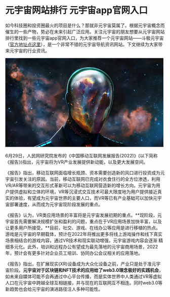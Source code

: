 # 元宇宙网站排行 元宇宙app官网入口 

如今科技圈和投资圈最火的项目是什么？那就非元宇宙莫属了。根据元宇宙概念而催生的一些产物，势必在未来引起广泛应用。关注元宇宙的朋友想要从元宇宙网站排行里找到一些元宇宙app官网入口，为大家推荐一个元宇宙网站——斗极元宇宙（[官方地址点这里](https://demo.metabd.io/)），是一个非常不错的元宇宙导航资讯网站。下文继续为大家带来元宇宙的行业资讯。

![配图一](0e2ad08b70ec03b7c926b7a6e3129153.jpg)

6月29日，人民网研究院发布的《中国移动互联网发展报告(2022)》(以下简称《报告》)指出，元宇宙将为VR产业发展提供新动能，以及更大发展空间。

《报告》指出，移动互联网面临增长瓶颈、资本需要创造新的风口进行投资成为元宇宙引发关注的原因。当前，移动互联网已完成对衣食住行的全方位渗透，利用VR/AR等带来的交互形式革新可以为移动互联网营造新的增长方向。元宇宙为用户提供虚拟和立体的环境，VR等沉浸式交互技术可最大限度地为用户提供接近真实的体验，有望成为元宇宙世界的主要人口，而VR等已有产业基础可以加快元宇宙部署速度，从而成为元宇宙现阶段发展的重点。

《报告》认为，VR类应用场景的丰富将是元宇宙发展初期的重点。**现阶段，元宇宙首先需要解决规模扩张和盈利的问题，重点在于VR应用场景加快丰富，以及让更多用户所接受。**目前，社交、游戏、在线办公等应用是进行移植的热点。游戏是元宇宙的早期载体，预计在2022年将推出更多将线上游戏操作和线下真实场景相结合的游戏内容，通过VR技术和现实联动增强，元宇宙游戏内容会逐渐 精细多元化。此外，培训和远程办公有望成为最先落地的元宇宙商用场景，2022年，预计会有更多针对企业员工培训、协同办公会议相关的应用落地。

《报告》指出，在扩展现实(XR)设备成为大众化设备之前，产业只是处于准元宇宙阶段。**元宇宙对于区块链和NFT技术的应用给了web3.0理念极好的实践机会**，如未来自媒体可能不会再通过中心平台传播，而是实体世界中人类通过VR等虚拟人口在元宇宙中跨越全球互相链接，并与现在的互联网互不相连。同时web3.0等新趋势也会给元宇宙的演进路径注人多种可能性。
